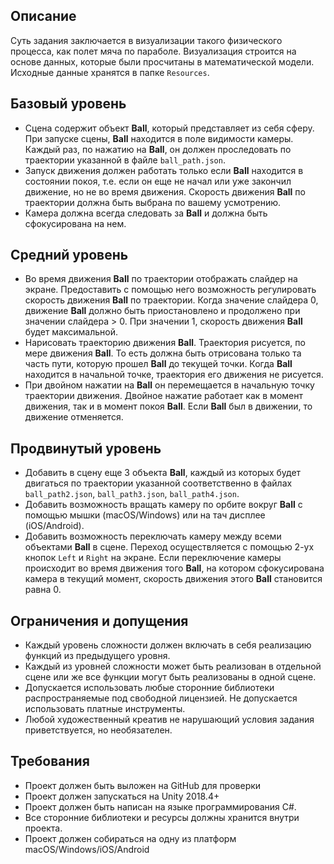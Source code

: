 ## Описание
Суть задания заключается в визуализации такого физического процесса, как полет мяча по параболе. Визуализация строится на основе данных, которые были просчитаны в математической модели. Исходные данные хранятся в папке `Resources`.

## Базовый уровень
  - Сцена содержит объект **Ball**, который представляет из себя сферу. При запуске сцены, **Ball** находится в поле видимости камеры. Каждый раз, по нажатию на **Ball**, он должен проследовать по траектории указанной в файле `ball_path.json`.
  - Запуск движения должен работать только если **Ball** находится в состоянии покоя, т.е. если он еще не начал или уже закончил движение, но не во время движения. Скорость движения **Ball** по траектории должна быть выбрана по вашему усмотрению.
  - Камера должна всегда следовать за **Ball** и должна быть сфокусирована на нем.
 
## Средний уровень
  - Во время движения **Ball** по траектории отображать слайдер на экране. Предоставить с помощью него возможность регулировать скорость движения **Ball** по траектории. Когда значение слайдера 0, движение **Ball** должно быть приостановлено и продолжено при значении слайдера > 0. При значении 1, скорость движения **Ball** будет максимальной.
  - Нарисовать траекторию движения **Ball**. Траектория рисуется, по мере движения **Ball**. То есть должна быть отрисована только та часть пути, которую прошел **Ball** до текущей точки. Когда **Ball** находится в начальной точке, траектория его движения не рисуется.
  - При двойном нажатии на **Ball** он перемещается в начальную точку траектории движения. Двойное нажатие работает как в момент движения, так и в момент покоя **Ball**. Если **Ball** был в движении, то движение отменяется.
 
## Продвинутый уровень
  - Добавить в сцену еще 3 объекта **Ball**, каждый из которых будет двигаться по траектории указанной соответственно в файлах `ball_path2.json`, `ball_path3.json`, `ball_path4.json`.
  - Добавить возможность вращать камеру по орбите вокруг **Ball** с помощью мышки (macOS/Windows) или на тач дисплее (iOS/Android).
  - Добавить возможность переключать камеру между всеми объектами **Ball** в сцене. Переход осуществляется с помощью 2-ух кнопок `Left` и `Right` на экране. Если переключение камеры происходит во время движения того **Ball**, на котором сфокусирована камера в текущий момент, скорость движения этого **Ball** становится равна 0.
 
## Ограничения и допущения
  - Каждый уровень сложности должен включать в себя реализацию функций из предыдущего уровня.
  - Каждый из уровней сложности может быть  реализован в отдельной сцене или же все функции могут быть реализованы в одной сцене.
  - Допускается использовать любые сторонние библиотеки распространяемые под свободной лицензией. Не допускается использовать платные инструменты.
  - Любой художественный креатив не нарушающий условия задания приветствуется, но необязателен.
 
## Требования
  - Проект должен быть выложен на GitHub для проверки
  - Проект должен запускаться на Unity 2018.4+
  - Проект должен быть написан на языке программирования C#.
  - Все сторонние библиотеки и ресурсы должны хранится внутри проекта.
  - Проект должен собираться на одну из платформ macOS/Windows/iOS/Android
